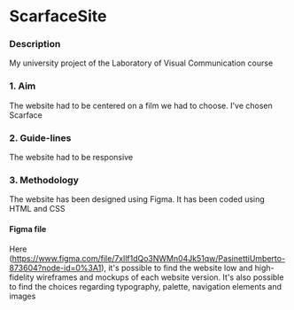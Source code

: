 # ScarfaceSite

### Description

My university project of the Laboratory of Visual Communication course

### 1. Aim

The website had to be centered on a film we had to choose. I've chosen Scarface

### 2. Guide-lines

The website had to be responsive

### 3. Methodology

The website has been designed using Figma. It has been coded using HTML and CSS

#### Figma file

Here (https://www.figma.com/file/7xllf1dQo3NWMn04Jk51qw/PasinettiUmberto-873604?node-id=0%3A1), it's possible to find
the website low and high-fidelity wireframes and mockups of each website version. It's also possible to find the choices regarding
typography, palette, navigation elements and images

